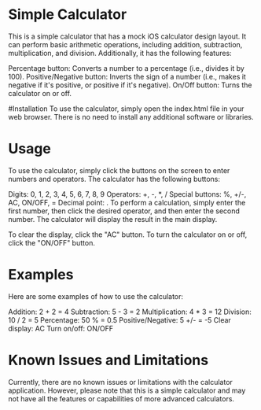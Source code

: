 # Simple Calculator
This is a simple calculator that has a mock iOS calculator design layout. It can perform basic arithmetic operations, including addition, subtraction, multiplication, and division. Additionally, it has the following features:

Percentage button: Converts a number to a percentage (i.e., divides it by 100).
Positive/Negative button: Inverts the sign of a number (i.e., makes it negative if it's positive, or positive if it's negative).
On/Off button: Turns the calculator on or off.

#Installation
To use the calculator, simply open the index.html file in your web browser. There is no need to install any additional software or libraries.

# Usage
To use the calculator, simply click the buttons on the screen to enter numbers and operators. The calculator has the following buttons:

Digits: 0, 1, 2, 3, 4, 5, 6, 7, 8, 9
Operators: +, -, *, /
Special buttons: %, +/-, AC, ON/OFF, =
Decimal point: .
To perform a calculation, simply enter the first number, then click the desired operator, and then enter the second number. The calculator will display the result in the main display.

To clear the display, click the "AC" button. To turn the calculator on or off, click the "ON/OFF" button.

# Examples
Here are some examples of how to use the calculator:

Addition: 2 + 2 = 4
Subtraction: 5 - 3 = 2
Multiplication: 4 * 3 = 12
Division: 10 / 2 = 5
Percentage: 50 % = 0.5
Positive/Negative: 5 +/- = -5
Clear display: AC
Turn on/off: ON/OFF

# Known Issues and Limitations
Currently, there are no known issues or limitations with the calculator application. However, please note that this is a simple calculator and may not have all the features or capabilities of more advanced calculators.
